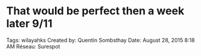 # That would be perfect then a week later 9/11

Tags: wilayahks
Created by: Quentin Sombsthay
Date: August 28, 2015 8:18 AM
Réseau: Surespot